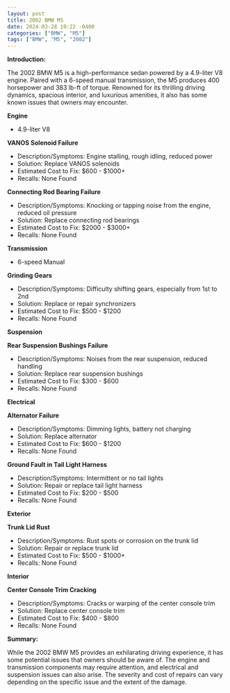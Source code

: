 ```yaml
---
layout: post
title: 2002 BMW M5
date: 2024-03-28 19:22 -0400
categories: ["BMW", "M5"]
tags: ["BMW", "M5", "2002"]
---
```

**Introduction:**

The 2002 BMW M5 is a high-performance sedan powered by a 4.9-liter V8 engine. Paired with a 6-speed manual transmission, the M5 produces 400 horsepower and 383 lb-ft of torque. Renowned for its thrilling driving dynamics, spacious interior, and luxurious amenities, it also has some known issues that owners may encounter.

**Engine**

* 4.9-liter V8

**VANOS Solenoid Failure**
* Description/Symptoms: Engine stalling, rough idling, reduced power
* Solution: Replace VANOS solenoids
* Estimated Cost to Fix: $600 - $1000+
* Recalls: None Found

**Connecting Rod Bearing Failure**
* Description/Symptoms: Knocking or tapping noise from the engine, reduced oil pressure
* Solution: Replace connecting rod bearings
* Estimated Cost to Fix: $2000 - $3000+
* Recalls: None Found

**Transmission**

* 6-speed Manual

**Grinding Gears**
* Description/Symptoms: Difficulty shifting gears, especially from 1st to 2nd
* Solution: Replace or repair synchronizers
* Estimated Cost to Fix: $500 - $1200
* Recalls: None Found

**Suspension**

**Rear Suspension Bushings Failure**
* Description/Symptoms: Noises from the rear suspension, reduced handling
* Solution: Replace rear suspension bushings
* Estimated Cost to Fix: $300 - $600
* Recalls: None Found

**Electrical**

**Alternator Failure**
* Description/Symptoms: Dimming lights, battery not charging
* Solution: Replace alternator
* Estimated Cost to Fix: $600 - $1200
* Recalls: None Found

**Ground Fault in Tail Light Harness**
* Description/Symptoms: Intermittent or no tail lights
* Solution: Repair or replace tail light harness
* Estimated Cost to Fix: $200 - $500
* Recalls: None Found

**Exterior**

**Trunk Lid Rust**
* Description/Symptoms: Rust spots or corrosion on the trunk lid
* Solution: Repair or replace trunk lid
* Estimated Cost to Fix: $500 - $1000+
* Recalls: None Found

**Interior**

**Center Console Trim Cracking**
* Description/Symptoms: Cracks or warping of the center console trim
* Solution: Replace center console trim
* Estimated Cost to Fix: $400 - $800
* Recalls: None Found

**Summary:**

While the 2002 BMW M5 provides an exhilarating driving experience, it has some potential issues that owners should be aware of. The engine and transmission components may require attention, and electrical and suspension issues can also arise. The severity and cost of repairs can vary depending on the specific issue and the extent of the damage.
